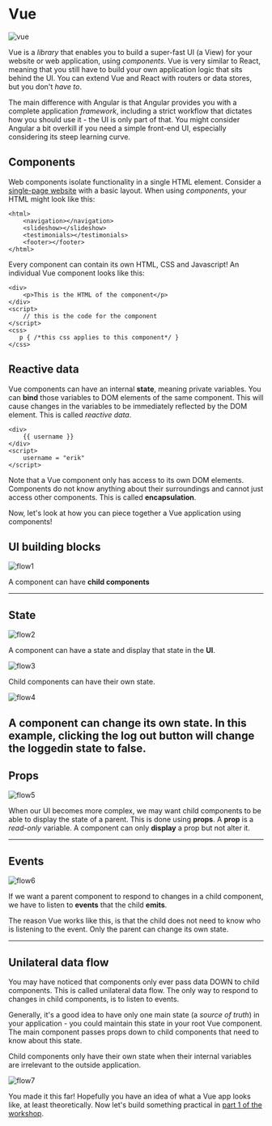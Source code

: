 # Vue

![vue](./vue.jpg)

Vue is a *library* that enables you to build a super-fast UI (a View) for your website or web application, using *components*. Vue is very similar to React, meaning that you still have to build your own application logic that sits behind the UI. You can extend Vue and React with routers or data stores, but you don't *have to*.

The main difference with Angular is that Angular provides you with a complete application *framework*, including a strict workflow that dictates how you should use it - the UI is only part of that. You might consider Angular a bit overkill if you need a simple front-end UI, especially considering its steep learning curve.

## Components

Web components isolate functionality in a single HTML element. Consider a [single-page website](https://www.google.com/search?tbm=isch&source=hp&biw=1526&bih=993&ei=WhEUWr-TD9KTkwWZ3ZS4Ag&q=single+page+website&oq=single+page&gs_l=img.3.0.35i39k1j0l9.1962.2944.0.3994.12.12.0.0.0.0.139.934.6j5.11.0....0...1ac.1.64.img..1.11.933.0...0.H_CHxAmn5iY) with a basic layout. When using *components*, your HTML might look like this:
```
<html>
    <navigation></navigation>
    <slideshow></slideshow>
    <testimonials></testimonials>
    <footer></footer>
</html>
```
Every component can contain its own HTML, CSS and Javascript! An individual Vue component looks like this:
```
<div>
    <p>This is the HTML of the component</p>
</div>
<script>
    // this is the code for the component
</script>
<css>
   p { /*this css applies to this component*/ }
</css>
```

## Reactive data

Vue components can have an internal **state**, meaning private variables. You can **bind** those variables to DOM elements of the same component. This will cause changes in the variables to be immediately reflected by the DOM element. This is called *reactive data*. 
```
<div>
    {{ username }}
</div>
<script>
    username = "erik"
</script>
```
Note that a Vue component only has access to its own DOM elements. Components do not know anything about their surroundings and cannot just access other components. This is called **encapsulation**. 

Now, let's look at how you can piece together a Vue application using components!

## UI building blocks

![flow1](flow1.png)

A component can have **child components**

---

## State

![flow2](flow2.png)

A component can have a state and display that state in the **UI**.


![flow3](flow3.png)

Child components can have their own state.

![flow4](flow4.png)

A component can change its own state. In this example, clicking the **log out** button will change the loggedin state to false.
---
## Props

![flow5](flow5.png)

When our UI becomes more complex, we may want child components to be able to display the state of a parent. This is done using **props**. A **prop** is a *read-only* variable. A component can only **display** a prop but not alter it.

---
## Events

![flow6](flow6.png)

If we want a parent component to respond to changes in a child component, we have to listen to **events** that the child **emits**. 

The reason Vue works like this, is that the child does not need to know who is listening to the event. Only the parent can change its own state.

---

## Unilateral data flow

You may have noticed that components only ever pass data DOWN to child components. This is called unilateral data flow. The only way to respond to changes in child components, is to listen to events.

Generally, it's a good idea to have only one main state (a *source of truth*) in your application - you could maintain this state in your root Vue component. The main component passes props down to child components that need to know about this state. 

Child components only have their own state when their internal variables are irrelevant to the outside application.

![flow7](flow7.png)

You made it this far! Hopefully you have an idea of what a Vue app looks like, at least theoretically. Now let's build something practical in [part 1 of the workshop](../README.md).
